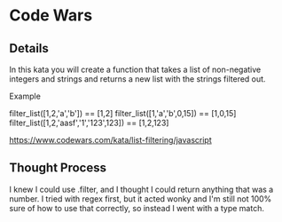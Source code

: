 # Code Wars

## Details

In this kata you will create a function that takes a list of non-negative integers and strings and returns a new list with the strings filtered out.

Example

filter_list([1,2,'a','b']) == [1,2]
filter_list([1,'a','b',0,15]) == [1,0,15]
filter_list([1,2,'aasf','1','123',123]) == [1,2,123]

https://www.codewars.com/kata/list-filtering/javascript

## Thought Process

I knew I could use .filter, and I thought I could return anything that was a number. I tried with regex first, but it acted wonky and I'm still not 100% sure of how to use that correctly, so instead I went with a type match.
